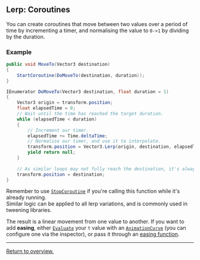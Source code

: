 ## Lerp: Coroutines

You can create coroutines that move between two values over a period of time by incrementing a timer, and normalising the value to `0->1` by dividing by the duration.

### Example

```csharp
public void MoveTo(Vector3 destination)
{
    StartCoroutine(DoMoveTo(destination, duration));
}

IEnumerator DoMoveTo(Vector3 destination, float duration = 1)
{
    Vector3 origin = transform.position;
    float elapsedTime = 0;
    // Wait until the time has reached the target duration.
    while (elapsedTime < duration)
    {
        // Increment our timer.
        elapsedTime += Time.deltaTime;
        // Normalise our timer, and use it to interpolate.
        transform.position = Vector3.Lerp(origin, destination, elapsedTime / duration);
        yield return null;
    }
    
    // As similar loops may not fully reach the destination, it's always worth setting it after the loop.
    transform.position = destination;
}
```

Remember to use [`StopCoroutine`](../Programming/Coroutines/StopCoroutine.md) if you're calling this function while it's already running.  
Similar logic can be applied to all lerp variations, and is commonly used in tweening libraries.

The result is a linear movement from one value to another. If you want to add **easing**, either [`Evaluate`](https://docs.unity3d.com/ScriptReference/AnimationCurve.Evaluate.html) your `t` value with an [`AnimationCurve`](https://docs.unity3d.com/ScriptReference/AnimationCurve.html) (you can configure one via the inspector), or pass it through an [easing function](https://easings.net).

---  
[Return to overview.](Overview.md)
